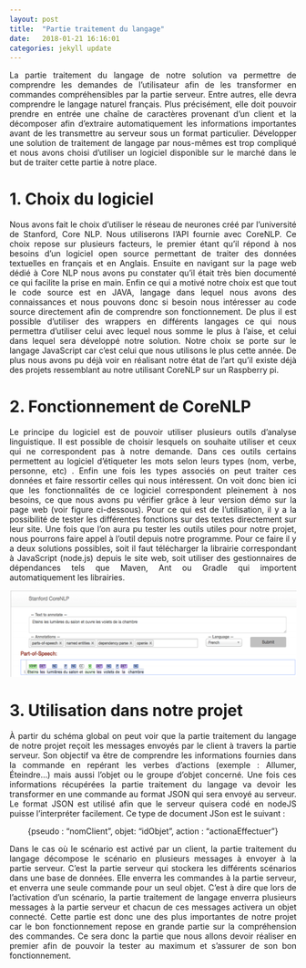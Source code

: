 ```yaml
---
layout: post
title:  "Partie traitement du langage"
date:   2018-01-21 16:16:01
categories: jekyll update
---
```



<p style="text-align:justify;">La partie traitement du langage de notre solution va permettre de comprendre les
demandes de l’utilisateur afin de les transformer en commandes compréhensibles par la
partie serveur. Entre autres, elle devra comprendre le langage naturel français. Plus
précisément, elle doit pouvoir prendre en entrée une chaîne de caractères provenant d’un
client et la décomposer afin d’extraire automatiquement les informations importantes avant
de les transmettre au serveur sous un format particulier.
Développer une solution de traitement de langage par nous-mêmes est trop
compliqué et nous avons choisi d’utiliser un logiciel disponible sur le marché dans le but de
traiter cette partie à notre place.</p>

# 1. Choix du logiciel


<p style="text-align:justify;">Nous avons fait le choix d’utiliser le réseau de neurones créé par l’université de
Stanford, Core NLP. Nous utiliserons l’API fournie avec CoreNLP. Ce choix repose sur
plusieurs facteurs, le premier étant qu’il répond à nos besoins d’un logiciel open source
permettant de traiter des données textuelles en français et en Anglais. Ensuite en navigant sur
la page web dédié à Core NLP nous avons pu constater qu’il était très bien documenté ce qui
facilite la prise en main. Enfin ce qui a motivé notre choix est que tout le code source est en
JAVA, langage dans lequel nous avons des connaissances et nous pouvons donc si besoin nous
intéresser au code source directement afin de comprendre son fonctionnement. De plus il est
possible d’utiliser des wrappers en différents langages ce qui nous permettra d’utiliser celui
avec lequel nous somme le plus à l’aise, et celui dans lequel sera développé notre solution.
Notre choix se porte sur le langage JavaScript car c’est celui que nous utilisons le plus cette
année.
De plus nous avons pu déjà voir en réalisant notre état de l’art qu’il existe déjà des projets
ressemblant au notre utilisant CoreNLP sur un Raspberry pi.</p>

# 2. Fonctionnement de CoreNLP


<p style="text-align:justify;">Le principe du logiciel est de pouvoir utiliser plusieurs outils d’analyse linguistique. Il
est possible de choisir lesquels on souhaite utiliser et ceux qui ne correspondent pas à notre
demande. Dans ces outils certains permettent au logiciel d’étiqueter les mots selon leurs types
(nom, verbe, personne, etc) . Enfin une fois les types associés on peut traiter ces données
et faire ressortir celles qui nous intéressent. On voit donc bien ici que les fonctionnalités de ce logiciel correspondent pleinement à nos besoins, ce que nous avons pu vérifier grâce à leur version démo sur la page web (voir figure ci-dessous). Pour ce qui est de l’utilisation, il y a la possibilité de tester les différentes fonctions sur des textes directement sur leur site. Une fois que l’on aura pu tester les outils utiles pour notre projet, nous pourrons faire appel à l’outil depuis notre programme. Pour ce faire il y a deux solutions possibles, soit il faut télécharger la librairie correspondant à JavaScript (node.js) depuis le site web, soit utiliser des gestionnaires de dépendances tels que Maven, Ant ou Gradle qui importent
automatiquement les librairies. </p>

![image](/assets/traitement.png)


# 3. Utilisation dans notre projet


<p style="text-align:justify;">À partir du schéma global on peut voir que la partie traitement du langage de notre
projet reçoit les messages envoyés par le client à travers la partie serveur. Son objectif va être
de comprendre les informations fournies dans la commande en repérant les verbes d’actions
(exemple : Allumer, Éteindre…) mais aussi l’objet ou le groupe d’objet concerné. Une fois ces
informations récupérées la partie traitement du langage va devoir les transformer en une
commande au format JSON qui sera envoyé au serveur. Le format JSON est utilisé afin que le
serveur quisera codé en nodeJS puisse l’interpréter facilement. Ce type de document JSon est
le suivant : </p>

<div style="text-align:center;">{pseudo : “nomClient”, objet: “idObjet”, action : “actionaEffectuer”}</div>


<p style="text-align:justify;">Dans le cas où le scénario est activé par un client, la partie traitement du langage décompose
le scénario en plusieurs messages à envoyer à la partie serveur. C’est la partie serveur qui
stockera les différents scénarios dans une base de données. Elle enverra les commandes à la
partie serveur, et enverra une seule commande pour un seul objet. C’est à dire que lors de
l’activation d’un scénario, la partie traitement de langage enverra plusieurs messages à la
partie serveur et chacun de ces messages activera un objet connecté.
Cette partie est donc une des plus importantes de notre projet car le bon
fonctionnement repose en grande partie sur la compréhension des commandes. Ce sera donc
la partie que nous allons devoir réaliser en premier afin de pouvoir la tester au maximum et
s’assurer de son bon fonctionnement. </p>
